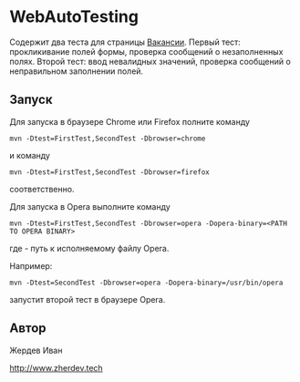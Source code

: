 WebAutoTesting
==============

Содержит два теста для страницы [Вакансии](https://www.tinkoff.ru/career/vacancies/).
Первый тест: прокликивание полей формы, проверка сообщений о незаполненных полях.
Второй тест: ввод невалидных значений, проверка сообщений о неправильном заполнении полей.


Запуск
------

Для запуска в браузере Chrome или Firefox полните команду

```
mvn -Dtest=FirstTest,SecondTest -Dbrowser=chrome
```
и команду

```
mvn -Dtest=FirstTest,SecondTest -Dbrowser=firefox
```

соответственно.

Для запуска в Opera выполните команду

```
mvn -Dtest=FirstTest,SecondTest -Dbrowser=opera -Dopera-binary=<PATH TO OPERA BINARY>
```

где <PATH TO OPERA BINARY> - путь к исполняемому файлу Opera.

Например:

```
mvn -Dtest=SecondTest -Dbrowser=opera -Dopera-binary=/usr/bin/opera
```
запустит второй тест в браузере Opera.


Автор
-----

Жердев Иван

http://www.zherdev.tech
